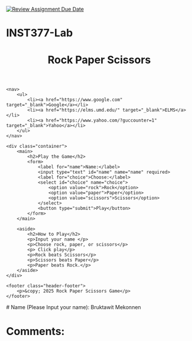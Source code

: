 [![Review Assignment Due Date](https://classroom.github.com/assets/deadline-readme-button-22041afd0340ce965d47ae6ef1cefeee28c7c493a6346c4f15d667ab976d596c.svg)](https://classroom.github.com/a/NbcI-sBg)
# INST377-Lab

<!DOCTYPE html>
<html lang="en">
<head>
    <meta charset="UTF-8">
    <meta name="viewport" content="width=device-width, initial-scale=1.0">
    <title>Rock Paper Scissors</title>
    <link rel="stylesheet" href="lab 3.css">
</head>
<body>
    <header class="header-footer">
        <h1>Rock Paper Scissors</h1>
    </header>
    
    <nav>
        <ul>
            <li><a href="https://www.google.com" target="_blank">Google</a></li>
            <li><a href="https://elms.umd.edu/" target="_blank">ELMS</a></li>
            <li><a href="https://www.yahoo.com/?guccounter=1" target="_blank">Yahoo</a></li>
        </ul>
    </nav>
    
    <div class="container">
        <main>
            <h2>Play the Game</h2>
            <form>
                <label for="name">Name:</label>
                <input type="text" id="name" name="name" required>
                <label for="choice">Choose:</label>
                <select id="choice" name="choice">
                    <option value="rock">Rock</option>
                    <option value="paper">Paper</option>
                    <option value="scissors">Scissors</option>
                </select>
                <button type="submit">Play</button>
            </form>
        </main>
        
        <aside>
            <h2>How to Play</h2>
            <p>Input your name </p>
            <p>Choose rock, paper, or scissors</p>
            <p> Click play</p>
            <p>Rock beats Scissors</p>
            <p>Scissors beats Paper</p>
            <p>Paper beats Rock.</p>
        </aside>
    </div>
    
    <footer class="header-footer">
        <p>&copy; 2025 Rock Paper Scissors Game</p>
    </footer>
</body>
</html>
# Name (Please Input your name): Bruktawit Mekonnen

# Comments: 
